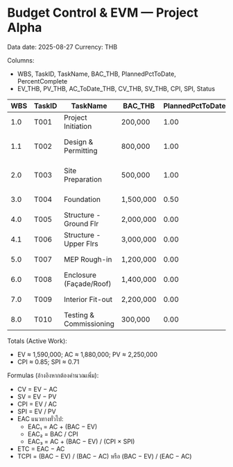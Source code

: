 # Budget Control & EVM — Project Alpha

Data date: 2025-08-27
Currency: THB

Columns:
- WBS, TaskID, TaskName, BAC_THB, PlannedPctToDate, PercentComplete
- EV_THB, PV_THB, AC_ToDate_THB, CV_THB, SV_THB, CPI, SPI, Status

| WBS | TaskID | TaskName                | BAC_THB  | PlannedPctToDate | PercentComplete | EV_THB  | PV_THB  | AC_ToDate_THB | CV_THB  | SV_THB  | CPI    | SPI  | Status                    |
|-----|--------|-------------------------|----------|------------------|-----------------|---------|---------|----------------|---------|---------|--------|------|---------------------------|
| 1.0 | T001   | Project Initiation      | 200,000  | 1.00             | 1.00            | 200,000 | 200,000 | 210,000        | -10,000 | 0       | 0.9524 | 1.00 | Over Budget               |
| 1.1 | T002   | Design & Permitting     | 800,000  | 1.00             | 0.80            | 640,000 | 800,000 | 820,000        | -180,000| -160,000| 0.7805 | 0.80 | At Risk (Cost & Schedule) |
| 2.0 | T003   | Site Preparation        | 500,000  | 1.00             | 0.60            | 300,000 | 500,000 | 450,000        | -150,000| -200,000| 0.6667 | 0.60 | At Risk (Cost & Schedule) |
| 3.0 | T004   | Foundation              |1,500,000 | 0.50             | 0.30            | 450,000 | 750,000 | 400,000        | 50,000  | -300,000| 1.1250 | 0.60 | Behind Schedule           |
| 4.0 | T005   | Structure - Ground Flr  |2,000,000 | 0.00             | 0.00            | -       | -       | 0              | -       | -       | -      | -    | Not Started               |
| 4.1 | T006   | Structure - Upper Flrs  |3,000,000 | 0.00             | 0.00            | -       | -       | 0              | -       | -       | -      | -    | Not Started               |
| 5.0 | T007   | MEP Rough-in            |1,200,000 | 0.00             | 0.00            | -       | -       | 0              | -       | -       | -      | -    | Not Started               |
| 6.0 | T008   | Enclosure (Façade/Roof) |1,400,000 | 0.00             | 0.00            | -       | -       | 0              | -       | -       | -      | -    | Not Started               |
| 7.0 | T009   | Interior Fit-out        |2,200,000 | 0.00             | 0.00            | -       | -       | 0              | -       | -       | -      | -    | Not Started               |
| 8.0 | T010   | Testing & Commissioning | 300,000  | 0.00             | 0.00            | -       | -       | 0              | -       | -       | -      | -    | Not Started               |

Totals (Active Work):
- EV ≈ 1,590,000; AC ≈ 1,880,000; PV ≈ 2,250,000
- CPI ≈ 0.85; SPI ≈ 0.71

Formulas (อ้างอิงหากต้องคำนวณเพิ่ม):
- CV = EV − AC
- SV = EV − PV
- CPI = EV / AC
- SPI = EV / PV
- EAC แนวทางทั่วไป:
  - EAC₁ = AC + (BAC − EV)
  - EAC₂ = BAC / CPI
  - EAC₃ = AC + (BAC − EV) / (CPI × SPI)
- ETC = EAC − AC
- TCPI = (BAC − EV) / (BAC − AC) หรือ (BAC − EV) / (EAC − AC)